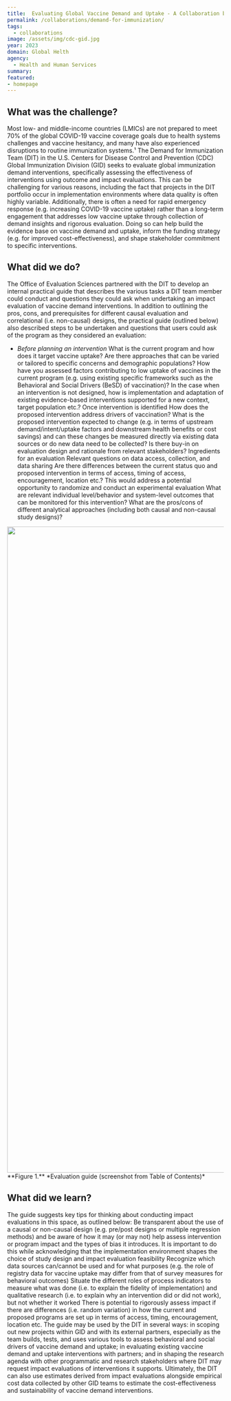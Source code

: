 ```yaml
---
title:  Evaluating Global Vaccine Demand and Uptake - A Collaboration between OES and CDC’s Demand for Immunization Team (DIT)
permalink: /collaborations/demand-for-immunization/
tags:
  - collaborations
image: /assets/img/cdc-gid.jpg
year: 2023
domain: Global Helth
agency: 
  - Health and Human Services
summary: 
featured: 
- homepage
---
```


## What was the challenge?

Most low- and middle-income countries (LMICs) are not prepared to meet 70% of the global COVID-19 vaccine coverage goals due to health systems challenges and vaccine hesitancy, and many have also experienced disruptions to routine immunization systems.¹ The Demand for Immunization Team (DIT) in the U.S. Centers for Disease Control and Prevention (CDC) Global Immunization Division (GID) seeks to evaluate global immunization demand interventions, specifically assessing the effectiveness of interventions using outcome and impact evaluations. This can be challenging for various reasons, including the fact that projects in the DIT portfolio occur in implementation environments where data quality is often highly variable. Additionally, there is often a need for rapid emergency response (e.g. increasing COVID-19 vaccine uptake) rather than a long-term engagement that addresses low vaccine uptake through collection of demand insights and rigorous evaluation. Doing so can help build the evidence base on vaccine demand and uptake, inform the funding strategy (e.g. for improved cost-effectiveness), and shape stakeholder commitment to specific interventions. 

## What did we do?

The Office of Evaluation Sciences partnered with the DIT to develop an internal practical guide that describes the various tasks a DIT team member could conduct and questions they could ask when undertaking an impact evaluation of vaccine demand interventions. In addition to outlining the pros, cons, and prerequisites for different causal evaluation and correlational (i.e. non-causal) designs, the practical guide (outlined below) also described steps to be undertaken and questions that users could ask of the program as they considered an evaluation: 

- *Before planning an intervention*
What is the current program and how does it target vaccine uptake? Are there approaches that can be varied or tailored to specific concerns and demographic populations?
How have you assessed factors contributing to low uptake of vaccines in the current program (e.g. using existing specific frameworks such as the Behavioral and Social Drivers (BeSD) of vaccination)?
In the case when an intervention is not designed, how is implementation and adaptation of existing evidence-based interventions supported for a new context, target population etc.? 
Once intervention is identified
How does the proposed intervention address drivers of vaccination? 
What is the proposed intervention expected to change (e.g. in terms of upstream demand/intent/uptake factors and downstream health benefits or cost savings) and can these changes be measured directly via existing data sources or do new data need to be collected?
Is there buy-in on evaluation design and rationale from relevant stakeholders?
Ingredients for an evaluation
Relevant questions on data access, collection, and data sharing
Are there differences between the current status quo and proposed intervention in terms of access, timing of access, encouragement, location etc.? This would address a potential opportunity to randomize and conduct an experimental evaluation
What are relevant individual level/behavior and system-level outcomes that can be monitored for this intervention? 
What are the pros/cons of different analytical approaches (including both causal and non-causal study designs)?

<img src="{{ '/assets/img/immunization-fig1.png' | prepend: site.baseurl }}" alt="" width="1500">
**Figure 1.** *Evaluation guide (screenshot from Table of Contents)*

## What did we learn?

The guide suggests key tips for thinking about conducting impact evaluations in this space, as outlined below:
Be transparent about the use of a causal or non-causal design (e.g. pre/post designs or multiple regression methods) and be aware of how it may (or may not) help assess intervention or program impact and the types of bias it introduces. It is important to do this while acknowledging that the implementation environment shapes the choice of study design and impact evaluation feasibility
Recognize which data sources can/cannot be used and for what purposes (e.g. the role of registry data for vaccine uptake may differ from that of survey measures for behavioral outcomes)
Situate the different roles of process indicators to measure what was done (i.e. to explain the fidelity of implementation) and qualitative research (i.e. to explain why an intervention did or did not work), but not whether it worked
There is potential to rigorously assess impact if there are differences (i.e. random variation) in how the current and proposed programs are set up in terms of access, timing, encouragement, location etc.
The guide may be used by the DIT in several ways: in scoping out new projects within GID and with its external partners, especially as the team builds, tests, and uses various tools to assess behavioral and social drivers of vaccine demand and uptake; in evaluating existing vaccine demand and uptake interventions with partners; and in shaping the research agenda with other programmatic and research stakeholders where DIT may request impact evaluations of interventions it supports. Ultimately, the DIT can also use estimates derived from impact evaluations alongside empirical cost data collected by other GID teams to estimate the cost-effectiveness and sustainability of vaccine demand interventions.
